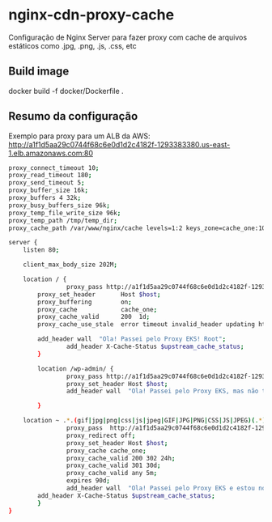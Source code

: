 # nginx-cdn-proxy-cache
Configuração de Nginx Server para fazer proxy com cache de arquivos estáticos como .jpg, .png, .js, .css, etc


## Build image

docker build -f docker/Dockerfile .

## Resumo da configuração

Exemplo para proxy para um ALB da AWS: http://a1f1d5aa29c0744f68c6e0d1d2c4182f-1293383380.us-east-1.elb.amazonaws.com:80

```bash
proxy_connect_timeout 10;
proxy_read_timeout 180;
proxy_send_timeout 5;
proxy_buffer_size 16k;
proxy_buffers 4 32k;
proxy_busy_buffers_size 96k;
proxy_temp_file_write_size 96k;
proxy_temp_path /tmp/temp_dir;
proxy_cache_path /var/www/nginx/cache levels=1:2 keys_zone=cache_one:100m inactive=1d max_size=10g;

server {
	listen 80;

	client_max_body_size 202M;

	location / {
                proxy_pass http://a1f1d5aa29c0744f68c6e0d1d2c4182f-1293383380.us-east-1.elb.amazonaws.com:80;
		proxy_set_header       Host $host;
		proxy_buffering        on;
		proxy_cache            cache_one;
		proxy_cache_valid      200  1d;
		proxy_cache_use_stale  error timeout invalid_header updating http_500 http_502 http_503 http_504;

		add_header wall  "Ola! Passei pelo Proxy EKS! Root";
                add_header X-Cache-Status $upstream_cache_status;
        }

        location /wp-admin/ {
                proxy_pass http://a1f1d5aa29c0744f68c6e0d1d2c4182f-1293383380.us-east-1.elb.amazonaws.com:80;
                proxy_set_header Host $host;
                add_header wall  "Ola! Passei pelo Proxy EKS, mas não tenho cache! Sou o wp-admin";

        }

	location ~ .*.(gif|jpg|png|css|js|jpeg|GIF|JPG|PNG|CSS|JS|JPEG)(.*) {
                proxy_pass  http://a1f1d5aa29c0744f68c6e0d1d2c4182f-1293383380.us-east-1.elb.amazonaws.com:80;
                proxy_redirect off;
                proxy_set_header Host $host;
                proxy_cache cache_one;
                proxy_cache_valid 200 302 24h;
                proxy_cache_valid 301 30d;
                proxy_cache_valid any 5m;
                expires 90d;
                add_header wall  "Ola! Passei pelo Proxy EKS e estou no Cache";
		add_header X-Cache-Status $upstream_cache_status;
        }
}

```